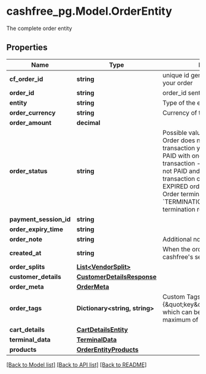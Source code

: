 # cashfree_pg.Model.OrderEntity
The complete order entity

## Properties

Name | Type | Description | Notes
------------ | ------------- | ------------- | -------------
**cf_order_id** | **string** | unique id generated by cashfree for your order | [optional] 
**order_id** | **string** | order_id sent during the api request | [optional] 
**entity** | **string** | Type of the entity. | [optional] 
**order_currency** | **string** | Currency of the order. Example INR | [optional] 
**order_amount** | **decimal** |  | [optional] 
**order_status** | **string** | Possible values are  - &#x60;ACTIVE&#x60;: Order does not have a sucessful transaction yet - &#x60;PAID&#x60;: Order is PAID with one successful transaction - &#x60;EXPIRED&#x60;: Order was not PAID and not it has expired. No transaction can be initiated for an EXPIRED order. &#x60;TERMINATED&#x60;: Order terminated &#x60;TERMINATION_REQUESTED&#x60;: Order termination requested | [optional] 
**payment_session_id** | **string** |  | [optional] 
**order_expiry_time** | **string** |  | [optional] 
**order_note** | **string** | Additional note for order | [optional] 
**created_at** | **string** | When the order was created at cashfree&#39;s server | [optional] 
**order_splits** | [**List&lt;VendorSplit&gt;**](VendorSplit.md) |  | [optional] 
**customer_details** | [**CustomerDetailsResponse**](CustomerDetailsResponse.md) |  | [optional] 
**order_meta** | [**OrderMeta**](OrderMeta.md) |  | [optional] 
**order_tags** | **Dictionary&lt;string, string&gt;** | Custom Tags in thr form of {\&quot;key\&quot;:\&quot;value\&quot;} which can be passed for an order. A maximum of 10 tags can be added | [optional] 
**cart_details** | [**CartDetailsEntity**](CartDetailsEntity.md) |  | [optional] 
**terminal_data** | [**TerminalData**](TerminalData.md) |  | [optional] 
**products** | [**OrderEntityProducts**](OrderEntityProducts.md) |  | [optional] 

[[Back to Model list]](../README.md#documentation-for-models) [[Back to API list]](../README.md#documentation-for-api-endpoints) [[Back to README]](../README.md)

